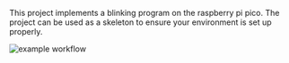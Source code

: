 This project implements a blinking program on the raspberry pi pico. The project can be used as a skeleton to ensure your environment is set up properly.

![example workflow](https://github.com/shem-snow/ECE5785_lab00/actions/workflows/main.yml/badge.svg)


